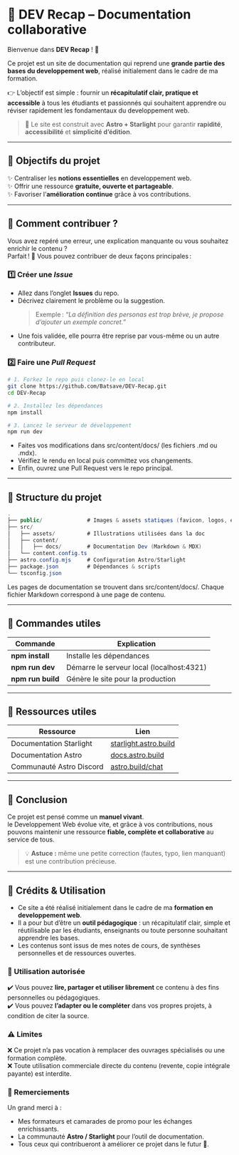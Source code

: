 # 📘 DEV Recap – Documentation collaborative

Bienvenue dans **DEV Recap** ! 🎨

Ce projet est un site de documentation qui reprend une **grande partie des bases du developpement web**, réalisé initialement dans le cadre de ma formation.

👉 L’objectif est simple : fournir un **récapitulatif clair, pratique et accessible** à tous les étudiants et passionnés qui souhaitent apprendre ou réviser rapidement les fondamentaux du developpement web.

> 🔧 Le site est construit avec **Astro + Starlight** pour garantir **rapidité**, **accessibilité** et **simplicité d’édition**.

---

## 🚀 Objectifs du projet

✨ Centraliser les **notions essentielles** en developpement web.  
✨ Offrir une ressource **gratuite, ouverte et partageable**.  
✨ Favoriser l’**amélioration continue** grâce à vos contributions.

---

## 🤝 Comment contribuer ?

Vous avez repéré une erreur, une explication manquante ou vous souhaitez enrichir le contenu ?  
Parfait ! 🎉 Vous pouvez contribuer de deux façons principales :

### 1️⃣ Créer une _Issue_

- Allez dans l’onglet **Issues** du repo.
- Décrivez clairement le problème ou la suggestion.
  > Exemple : _“La définition des personas est trop brève, je propose d’ajouter un exemple concret.”_
- Une fois validée, elle pourra être reprise par vous-même ou un autre contributeur.

### 2️⃣ Faire une _Pull Request_

```bash
# 1. Forkez le repo puis clonez-le en local
git clone https://github.com/Batsave/DEV-Recap.git
cd DEV-Recap

# 2. Installez les dépendances
npm install

# 3. Lancez le serveur de développement
npm run dev
```

- Faites vos modifications dans src/content/docs/ (les fichiers .md ou .mdx).
- Vérifiez le rendu en local puis committez vos changements.
- Enfin, ouvrez une Pull Request vers le repo principal.

---

## 📂 Structure du projet

```csharp
.
├── public/              # Images & assets statiques (favicon, logos, etc.)
├── src/
│   ├── assets/          # Illustrations utilisées dans la doc
│   ├── content/
│   │   ├── docs/        # Documentation Dev (Markdown & MDX)
│   └── content.config.ts
├── astro.config.mjs     # Configuration Astro/Starlight
├── package.json         # Dépendances & scripts
└── tsconfig.json
```

Les pages de documentation se trouvent dans src/content/docs/.
Chaque fichier Markdown correspond à une page de contenu.

---

## 🧞 Commandes utiles

| Commande          | Explication                               |
| ----------------- | ----------------------------------------- |
| **npm install**   | Installe les dépendances                  |
| **npm run dev**   | Démarre le serveur local (localhost:4321) |
| **npm run build** | Génère le site pour la production         |

---

## 👀 Ressources utiles

| Ressource                | Lien                                                   |
| ------------------------ | ------------------------------------------------------ |
| Documentation Starlight  | [starlight.astro.build](https://starlight.astro.build) |
| Documentation Astro      | [docs.astro.build](https://docs.astro.build)           |
| Communauté Astro Discord | [astro.build/chat](https://astro.build/chat)           |

---

## 📢 Conclusion

Ce projet est pensé comme un **manuel vivant**.  
le Developpement Web évolue vite, et grâce à vos contributions, nous pouvons maintenir une ressource **fiable, complète et collaborative** au service de tous.

> 💡 **Astuce :** même une petite correction (fautes, typo, lien manquant) est une contribution précieuse.

---

## 📝 Crédits & Utilisation

- Ce site a été réalisé initialement dans le cadre de ma **formation en developpement web**.
- Il a pour but d’être un **outil pédagogique** : un récapitulatif clair, simple et réutilisable par les étudiants, enseignants ou toute personne souhaitant apprendre les bases.
- Les contenus sont issus de mes notes de cours, de synthèses personnelles et de ressources ouvertes.

### 📌 Utilisation autorisée

✔️ Vous pouvez **lire, partager et utiliser librement** ce contenu à des fins personnelles ou pédagogiques.  
✔️ Vous pouvez **l’adapter ou le compléter** dans vos propres projets, à condition de citer la source.

### ⚠️ Limites

❌ Ce projet n’a pas vocation à remplacer des ouvrages spécialisés ou une formation complète.  
❌ Toute utilisation commerciale directe du contenu (revente, copie intégrale payante) est interdite.

### 🙏 Remerciements

Un grand merci à :

- Mes formateurs et camarades de promo pour les échanges enrichissants.
- La communauté **Astro / Starlight** pour l’outil de documentation.
- Tous ceux qui contribueront à améliorer ce projet dans le futur 🚀.
